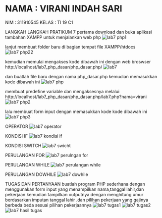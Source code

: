 # NAMA : VIRANI INDAH SARI
NIM : 311910545
KELAS : TI 19 C1

LANGKAH LANGKAH PRATIKUM 7
pertama download dan buka aplikasi tambahan XAMPP untuk menjalankan web php 
![lab7 php1](https://user-images.githubusercontent.com/57024231/118316629-43255380-b521-11eb-8c81-e4aba599ef6b.png)

lanjut membuat folder baru di bagian tempat file XAMPP/htdocs
![lab7 php22](https://user-images.githubusercontent.com/57024231/118316816-7ec01d80-b521-11eb-8726-844a80c5a4dc.png)

kemudian memulai mengakses kode dibawah ini dengan web broswser http://localhost/lab7_php_dasar/php_dasar.php/
![lab7](https://user-images.githubusercontent.com/57024231/118316998-b6c76080-b521-11eb-8c40-34d666acb98e.png)

dan buatlah file baru dengan nama php_dasar.php kemudian memasukkan kode dibawah ini
![lab7 php](https://user-images.githubusercontent.com/57024231/118317152-e4aca500-b521-11eb-935a-bc0d40023064.png)

membuat predefine variable dan mengaksesnya melalui http://localhost/lab7_php_dasar/php_dasar.php/lab7.php?nama=virani
![lab7 php2](https://user-images.githubusercontent.com/57024231/118318525-b3cd6f80-b523-11eb-9424-7c386a28c076.png)

lalu membuat form input dengan memasukkan kode kode dibawah ini
![lab7 php3](https://user-images.githubusercontent.com/57024231/118317563-6c92af00-b522-11eb-97e1-0122f168c987.png)

OPERATOR
![lab7 operator](https://user-images.githubusercontent.com/57024231/118319109-8503c900-b524-11eb-962b-da880edf7115.png)

KONDISI IF
![lab7 kondisi if](https://user-images.githubusercontent.com/57024231/118319158-9a78f300-b524-11eb-98d2-f7cbcff6e24d.png)

KONDISI SWITCH
![lab7 swicht](https://user-images.githubusercontent.com/57024231/118319216-a95fa580-b524-11eb-8d40-4df3d49d25a7.png)

PERULANGAN FOR
![lab7 perulngan for](https://user-images.githubusercontent.com/57024231/118319295-c3998380-b524-11eb-96bb-972c7b650b22.png)

PERULANGAN WHILE
![lab7 perulangan while](https://user-images.githubusercontent.com/57024231/118319363-d7dd8080-b524-11eb-94ce-47788c27aa89.png)

PERULANGAN DOWHILE
![lab7 dowhile](https://user-images.githubusercontent.com/57024231/118319428-f6437c00-b524-11eb-872b-bc7bb1340ece.png)

TUGAS DAN PERTANYAAN
buatlah program PHP sederhana dengan menggunakan form input yang menampilkan nama,tanggal lahir,dan pekerjaan.kemudian tampilkan 
outputnya dengan menghitung umur berdasarkan imputan tanggal lahir .dan pilihan pekerjaan yang gajinya berbeda beda sesuai pilihan 
pekerjaannya
![lab7 tugas1](https://user-images.githubusercontent.com/57024231/118319480-0a877900-b525-11eb-8777-ec546fca64f1.png)
![lab7 tugas2](https://user-images.githubusercontent.com/57024231/118319527-196e2b80-b525-11eb-8798-0257991f056b.png)
![lab7 hasil tugas](https://user-images.githubusercontent.com/57024231/118319575-2854de00-b525-11eb-8530-97042aecff81.png)

